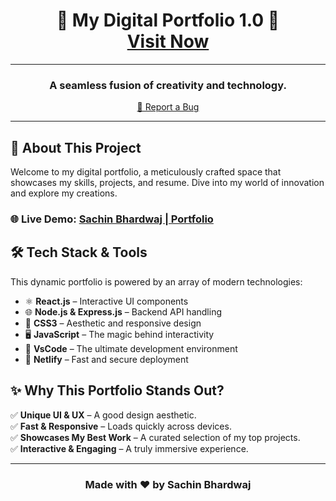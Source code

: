 <h1 align="center">
  🚀 My Digital Portfolio 1.0 🚀<br/>
  <a href="https://sachinbhardwaj.netlify.app" target="_blank">Visit Now</a>
</h1>

---

<h3 align="center">A seamless fusion of creativity and technology.</h3>

<p align="center">
  <a href="https://github.com/SachinBhardwaj1/FullStackDev_SachinBhardwaj_Portfolio/issues">🐞 Report a Bug</a>
</p>

---

## 🌟 About This Project
Welcome to my digital portfolio, a meticulously crafted space that showcases my skills, projects, and resume. Dive into my world of innovation and explore my creations.

### 🌐 Live Demo: <a href="https://sachinbhardwaj.netlify.app" target="_blank">Sachin Bhardwaj | Portfolio</a>

## 🛠️ Tech Stack & Tools
This dynamic portfolio is powered by an array of modern technologies:

- ⚛ **React.js** – Interactive UI components
- 🌐 **Node.js & Express.js** – Backend API handling
- 🎨 **CSS3** – Aesthetic and responsive design
- 🖥 **JavaScript** – The magic behind interactivity
- 🔧 **VsCode** – The ultimate development environment
- 🚀 **Netlify** – Fast and secure deployment

## ✨ Why This Portfolio Stands Out?
✅ **Unique UI & UX** – A good design aesthetic.<br/>
✅ **Fast & Responsive** – Loads quickly across devices.<br/>
✅ **Showcases My Best Work** – A curated selection of my top projects.<br/>
✅ **Interactive & Engaging** – A truly immersive experience.<br/>

---

<h3 align="center">Made with ❤️ by <strong>Sachin Bhardwaj</strong></h3>
